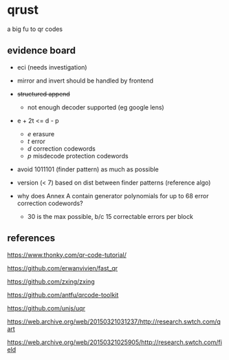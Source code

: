 # qrust

a big fu to qr codes

## evidence board

- eci (needs investigation)

- mirror and invert should be handled by frontend

- ~~structured append~~

  - not enough decoder supported (eg google lens)

- e + 2t <= d - p

  - _e_ erasure
  - _t_ error
  - _d_ correction codewords
  - _p_ misdecode protection codewords

- avoid 1011101 (finder pattern) as much as possible

- version (< 7) based on dist between finder patterns (reference algo)

- why does Annex A contain generator polynomials for up to 68 error correction codewords?
  - 30 is the max possible, b/c 15 correctable errors per block

## references

https://www.thonky.com/qr-code-tutorial/

https://github.com/erwanvivien/fast_qr

https://github.com/zxing/zxing

https://github.com/antfu/qrcode-toolkit

https://github.com/unjs/uqr

https://web.archive.org/web/20150321031237/http://research.swtch.com/qart

https://web.archive.org/web/20150321025905/http://research.swtch.com/field
